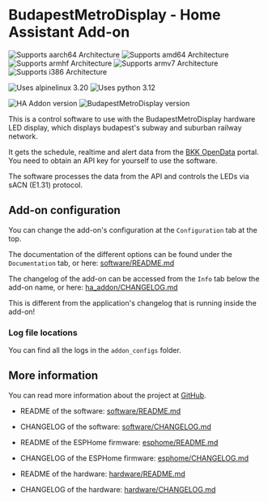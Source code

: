# BudapestMetroDisplay - Home Assistant Add-on

![Supports aarch64 Architecture][aarch64-shield]
![Supports amd64 Architecture][amd64-shield]
![Supports armhf Architecture][armhf-shield]
![Supports armv7 Architecture][armv7-shield]
![Supports i386 Architecture][i386-shield]

[aarch64-shield]: https://img.shields.io/badge/aarch64-yes-green.svg
[amd64-shield]: https://img.shields.io/badge/amd64-yes-green.svg
[armhf-shield]: https://img.shields.io/badge/armhf-yes-green.svg
[armv7-shield]: https://img.shields.io/badge/armv7-yes-green.svg
[i386-shield]: https://img.shields.io/badge/i386-yes-green.svg

![Uses alpinelinux 3.20](https://img.shields.io/badge/alpine-3.20-blue?logo=alpinelinux)
![Uses python 3.12](https://img.shields.io/badge/python-3.12-blue?logo=python)

![HA Addon version](https://img.shields.io/badge/dynamic/yaml?url=https%3A%2F%2Fraw.githubusercontent.com%2Fdenes44%2FBudapestMetroDisplay%2Frefs%2Fheads%2Fmain%2Fha-addon%2Fconfig.yaml&query=%24.version&logo=homeassistant&label=HA%20Addon%20version&color=orange)
![BudapestMetroDisplay version](https://img.shields.io/badge/dynamic/yaml?url=https%3A%2F%2Fraw.githubusercontent.com%2Fdenes44%2FBudapestMetroDisplay%2Frefs%2Fheads%2Fmain%2Fha-addon%2Fbuild.yaml&query=%24.args.APP_VERSION&label=BudapestMetroDisplay%20version&color=orange)


This is a control software to use with the BudapestMetroDisplay
hardware LED display, which displays budapest's subway and
suburban railway network.

It gets the schedule, realtime and alert data from the
[BKK OpenData](https://opendata.bkk.hu/home) portal.
You need to obtain an API key for yourself to use the software.

The software processes the data from the API and controls the LEDs
via sACN (E1.31) protocol.

## Add-on configuration

You can change the add-on's configuration at the `Configuration` tab at the top.

The documentation of the different options can be found under the `Documentation` tab,
or here: [software/README.md](https://github.com/denes44/BudapestMetroDisplay/blob/main/software/README.md#configuration-options)

The changelog of the add-on can be accessed from the `Info` tab below the add-on name,
or here: [ha_addon/CHANGELOG.md](https://github.com/denes44/BudapestMetroDisplay/blob/main/ha-addon/CHANGELOG.md)

This is different from the application's changelog that is running inside the add-on!

### Log file locations

You can find all the logs in the `addon_configs` folder.

## More information

You can read more information about the project at [GitHub](https://github.com/denes44/BudapestMetroDisplay).

- README of the software: [software/README.md](https://github.com/denes44/BudapestMetroDisplay/blob/main/software/README.md)
- CHANGELOG of the software: [software/CHANGELOG.md](https://github.com/denes44/BudapestMetroDisplay/blob/main/software/CHANGELOG.md)

- README of the ESPHome firmware: [esphome/README.md](https://github.com/denes44/BudapestMetroDisplay/blob/main/esphome/README.md)
- CHANGELOG of the ESPHome firmware: [esphome/CHANGELOG.md](https://github.com/denes44/BudapestMetroDisplay/blob/main/esphome/CHANGELOG.md)

- README of the hardware: [hardware/README.md](https://github.com/denes44/BudapestMetroDisplay/blob/main/hardware/README.md)
- CHANGELOG of the hardware: [hardware/CHANGELOG.md](https://github.com/denes44/BudapestMetroDisplay/blob/main/hardware/CHANGELOG.md)
